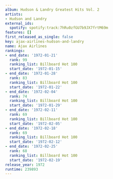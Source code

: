 ```yaml
---
album: Hudson & Landry Greatest Hits Vol. 2
artists:
- Hudson and Landry
external_ids:
  spotify: spotify:track:7hRu0zfGU7b9JX7frtM69m
features: []
first_released_as_single: false
key: ajax-airlines-hudson-and-landry
name: Ajax Airlines
rankings:
- end_date: '1972-01-21'
  rank: 99
  ranking_list: Billboard Hot 100
  start_date: '1972-01-15'
- end_date: '1972-01-28'
  rank: 83
  ranking_list: Billboard Hot 100
  start_date: '1972-01-22'
- end_date: '1972-02-04'
  rank: 74
  ranking_list: Billboard Hot 100
  start_date: '1972-01-29'
- end_date: '1972-02-11'
  rank: 69
  ranking_list: Billboard Hot 100
  start_date: '1972-02-05'
- end_date: '1972-02-18'
  rank: 69
  ranking_list: Billboard Hot 100
  start_date: '1972-02-12'
- end_date: '1972-02-25'
  rank: 68
  ranking_list: Billboard Hot 100
  start_date: '1972-02-19'
release_year: 1972
runtime: 239893
---
```


